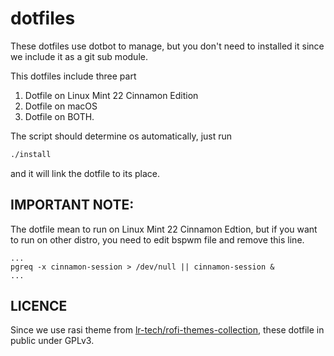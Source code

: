 # dotfiles

These dotfiles use dotbot to manage, but you don't need to installed it since we include it as a git sub module.

This dotfiles include three part

1.  Dotfile on Linux Mint 22 Cinnamon Edition
2.  Dotfile on macOS
3.  Dotfile on BOTH.

The script should determine os automatically, just run
```bash
./install
```
and it will link the dotfile to its place.

## IMPORTANT NOTE:
The dotfile mean to run on Linux Mint 22 Cinnamon Edtion, but if you want to run on other distro, you need to edit bspwm file and remove this line.

```bashrc
...
pgreq -x cinnamon-session > /dev/null || cinnamon-session &
...
```

## LICENCE
Since we use rasi theme from  [lr-tech/rofi-themes-collection]( https://github.com/lr-tech/rofi-themes-collection), these dotfile in public under GPLv3.
